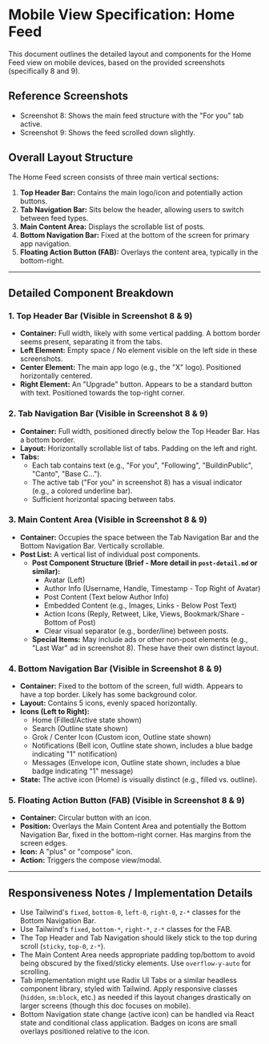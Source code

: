 # Mobile View Specification: Home Feed

This document outlines the detailed layout and components for the Home Feed view on mobile devices, based on the provided screenshots (specifically 8 and 9).

## Reference Screenshots

- Screenshot 8: Shows the main feed structure with the "For you" tab active.
- Screenshot 9: Shows the feed scrolled down slightly.

## Overall Layout Structure

The Home Feed screen consists of three main vertical sections:

1.  **Top Header Bar:** Contains the main logo/icon and potentially action buttons.
2.  **Tab Navigation Bar:** Sits below the header, allowing users to switch between feed types.
3.  **Main Content Area:** Displays the scrollable list of posts.
4.  **Bottom Navigation Bar:** Fixed at the bottom of the screen for primary app navigation.
5.  **Floating Action Button (FAB):** Overlays the content area, typically in the bottom-right.

---

## Detailed Component Breakdown

### 1. Top Header Bar (Visible in Screenshot 8 & 9)

- **Container:** Full width, likely with some vertical padding. A bottom border seems present, separating it from the tabs.
- **Left Element:** Empty space / No element visible on the left side in these screenshots.
- **Center Element:** The main app logo (e.g., the "X" logo). Positioned horizontally centered.
- **Right Element:** An "Upgrade" button. Appears to be a standard button with text. Positioned towards the top-right corner.

### 2. Tab Navigation Bar (Visible in Screenshot 8 & 9)

- **Container:** Full width, positioned directly below the Top Header Bar. Has a bottom border.
- **Layout:** Horizontally scrollable list of tabs. Padding on the left and right.
- **Tabs:**
  - Each tab contains text (e.g., "For you", "Following", "BuildinPublic", "Canto", "Base C...").
  - The active tab ("For you" in screenshot 8) has a visual indicator (e.g., a colored underline bar).
  - Sufficient horizontal spacing between tabs.

### 3. Main Content Area (Visible in Screenshot 8 & 9)

- **Container:** Occupies the space between the Tab Navigation Bar and the Bottom Navigation Bar. Vertically scrollable.
- **Post List:** A vertical list of individual post components.
  - **Post Component Structure (Brief - More detail in `post-detail.md` or similar):**
    - Avatar (Left)
    - Author Info (Username, Handle, Timestamp - Top Right of Avatar)
    - Post Content (Text below Author Info)
    - Embedded Content (e.g., Images, Links - Below Post Text)
    - Action Icons (Reply, Retweet, Like, Views, Bookmark/Share - Bottom of Post)
    - Clear visual separator (e.g., border/line) between posts.
  - **Special Items:** May include ads or other non-post elements (e.g., "Last War" ad in screenshot 8). These have their own distinct layout.

### 4. Bottom Navigation Bar (Visible in Screenshot 8 & 9)

- **Container:** Fixed to the bottom of the screen, full width. Appears to have a top border. Likely has some background color.
- **Layout:** Contains 5 icons, evenly spaced horizontally.
- **Icons (Left to Right):**
  - Home (Filled/Active state shown)
  - Search (Outline state shown)
  - Grok / Center Icon (Custom icon, Outline state shown)
  - Notifications (Bell icon, Outline state shown, includes a blue badge indicating "1" notification)
  - Messages (Envelope icon, Outline state shown, includes a blue badge indicating "1" message)
- **State:** The active icon (Home) is visually distinct (e.g., filled vs. outline).

### 5. Floating Action Button (FAB) (Visible in Screenshot 8 & 9)

- **Container:** Circular button with an icon.
- **Position:** Overlays the Main Content Area and potentially the Bottom Navigation Bar, fixed in the bottom-right corner. Has margins from the screen edges.
- **Icon:** A "plus" or "compose" icon.
- **Action:** Triggers the compose view/modal.

---

## Responsiveness Notes / Implementation Details

- Use Tailwind's `fixed`, `bottom-0`, `left-0`, `right-0`, `z-*` classes for the Bottom Navigation Bar.
- Use Tailwind's `fixed`, `bottom-*`, `right-*`, `z-*` classes for the FAB.
- The Top Header and Tab Navigation should likely stick to the top during scroll (`sticky`, `top-0`, `z-*`).
- The Main Content Area needs appropriate padding top/bottom to avoid being obscured by the fixed/sticky elements. Use `overflow-y-auto` for scrolling.
- Tab implementation might use Radix UI Tabs or a similar headless component library, styled with Tailwind. Apply responsive classes (`hidden`, `sm:block`, etc.) as needed if this layout changes drastically on larger screens (though this doc focuses on mobile).
- Bottom Navigation state change (active icon) can be handled via React state and conditional class application. Badges on icons are small overlays positioned relative to the icon.
